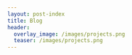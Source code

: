 ```yaml
---
layout: post-index
title: Blog
header:
  overlay_image: /images/projects.png
  teaser: /images/projects.png
---
```

